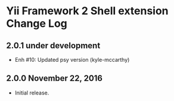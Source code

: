 Yii Framework 2 Shell extension Change Log
==========================================

2.0.1 under development
-----------------------

- Enh #10: Updated psy version (kyle-mccarthy)


2.0.0 November 22, 2016
-----------------------

- Initial release.

